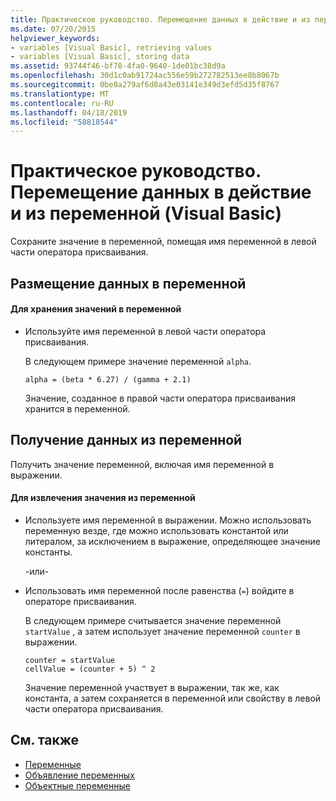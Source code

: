 ```yaml
---
title: Практическое руководство. Перемещение данных в действие и из переменной (Visual Basic)
ms.date: 07/20/2015
helpviewer_keywords:
- variables [Visual Basic], retrieving values
- variables [Visual Basic], storing data
ms.assetid: 93744f46-bf78-4fa0-9640-1de01bc38d9a
ms.openlocfilehash: 30d1c0ab91724ac556e59b272782513ee8b8067b
ms.sourcegitcommit: 0be8a279af6d8a43e03141e349d3efd5d35f8767
ms.translationtype: MT
ms.contentlocale: ru-RU
ms.lasthandoff: 04/18/2019
ms.locfileid: "58818544"
---
```

# <a name="how-to-move-data-into-and-out-of-a-variable-visual-basic"></a>Практическое руководство. Перемещение данных в действие и из переменной (Visual Basic)
Сохраните значение в переменной, помещая имя переменной в левой части оператора присваивания.  
  
## <a name="putting-data-in-a-variable"></a>Размещение данных в переменной  
  
#### <a name="to-store-a-value-in-a-variable"></a>Для хранения значений в переменной  
  
-   Используйте имя переменной в левой части оператора присваивания.  
  
     В следующем примере значение переменной `alpha`.  
  
    ```  
    alpha = (beta * 6.27) / (gamma + 2.1)  
    ```  
  
     Значение, созданное в правой части оператора присваивания хранится в переменной.  
  
## <a name="getting-data-from-a-variable"></a>Получение данных из переменной  
 Получить значение переменной, включая имя переменной в выражении.  
  
#### <a name="to-retrieve-a-value-from-a-variable"></a>Для извлечения значения из переменной  
  
-   Используете имя переменной в выражении. Можно использовать переменную везде, где можно использовать константой или литералом, за исключением в выражение, определяющее значение константы.  
  
     -или-  
  
-   Использовать имя переменной после равенства (`=`) войдите в операторе присваивания.  
  
     В следующем примере считывается значение переменной `startValue` , а затем использует значение переменной `counter` в выражении.  
  
    ```  
    counter = startValue  
    cellValue = (counter + 5) ^ 2  
    ```  
  
     Значение переменной участвует в выражении, так же, как константа, а затем сохраняется в переменной или свойству в левой части оператора присваивания.  
  
## <a name="see-also"></a>См. также

- [Переменные](../../../../visual-basic/programming-guide/language-features/variables/index.md)
- [Объявление переменных](../../../../visual-basic/programming-guide/language-features/variables/variable-declaration.md)
- [Объектные переменные](../../../../visual-basic/programming-guide/language-features/variables/object-variables.md)
